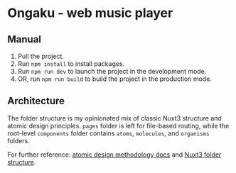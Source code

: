 # Ongaku - web music player

## Manual

1. Pull the project.
2. Run `npm install` to install packages.
3. Run `npm run dev` to launch the project in the development mode.
4. OR, run `npm run build` to build the project in the production mode.

## Architecture

The folder structure is my opinionated mix of classic Nuxt3 structure and atomic design principles. `pages` folder is left for file-based routing, while the root-level `components` folder contains `atoms`, `molecules`, and `organisms` folders.

For further reference: [atomic design methodology docs](https://atomicdesign.bradfrost.com/chapter-2/) and [Nuxt3 folder structure](https://nuxt.com/docs/guide/directory-structure/nuxt).
